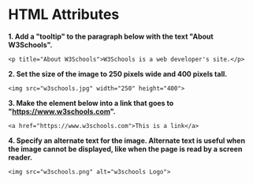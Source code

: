 # **HTML Attributes**

**1. Add a "tooltip" to the paragraph below with the text "About W3Schools".**

```
<p title="About W3Schools">W3Schools is a web developer's site.</p>
```

**2. Set the size of the image to 250 pixels wide and 400 pixels tall.**

```
<img src="w3schools.jpg" width="250" height="400">
```

**3. Make the element below into a link that goes to "https://www.w3schools.com".**

```
<a href="https://www.w3schools.com">This is a link</a>
```

**4. Specify an alternate text for the image. Alternate text is useful when the image cannot be displayed, like when the page is read by a screen reader.**

```
<img src="w3schools.png" alt="w3schools Logo">
```